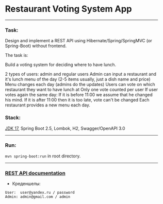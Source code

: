 # Restaurant Voting System App

---

### Task:
Design and implement a REST API using Hibernate/Spring/SpringMVC (or Spring-Boot) without frontend.

The task is:

Build a voting system for deciding where to have lunch.

2 types of users: admin and regular users
Admin can input a restaurant and it's lunch menu of the day (2-5 items usually, just a dish name and price)
Menu changes each day (admins do the updates)
Users can vote on which restaurant they want to have lunch at
Only one vote counted per user
If user votes again the same day:
If it is before 11:00 we assume that he changed his mind.
If it is after 11:00 then it is too late, vote can't be changed
Each restaurant provides a new menu each day.

### Stack: 
[JDK 17](http://jdk.java.net/17/), Spring Boot 2.5, Lombok, H2, Swagger/OpenAPI 3.0

---

### Run: 
`mvn spring-boot:run` in root directory.

---

### [REST API documentation](http://localhost:8080/swagger-ui.html)  
* Креденшелы:
```
User:  user@yandex.ru / password
Admin: admin@gmail.com / admin
```